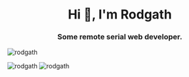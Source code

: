 <h1 align="center">Hi 👋, I'm Rodgath</h1>
<h3 align="center">Some remote serial web developer.</h3>

<p align="left"> <img src="https://komarev.com/ghpvc/?username=rodgath&style=flat-square&color=brightgreen&label=PROFILE+VIEWS" alt="rodgath" /> </p>

<p><img src="https://github-readme-stats.vercel.app/api/top-langs/?username=rodgath&layout=compact" alt="rodgath" />
  <img src="https://github-readme-stats.vercel.app/api?username=rodgath&show_icons=true&include_all_commits=true&count_private=true&hide=contribs,issues" alt="rodgath" /></p>

<!--
### Hi there 👋

**Rodgath/Rodgath** is a ✨ _special_ ✨ repository because its `README.md` (this file) appears on your GitHub profile.

Here are some ideas to get you started:

- 🔭 I’m currently working on ...
- 🌱 I’m currently learning ...
- 👯 I’m looking to collaborate on ...
- 🤔 I’m looking for help with ...
- 💬 Ask me about ...
- 📫 How to reach me: ...
- 😄 Pronouns: ...
- ⚡ Fun fact: ...
-->
